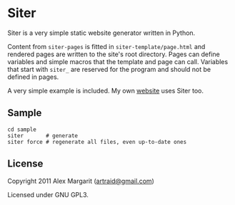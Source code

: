 Siter
=====

Siter is a very simple static website generator written in Python.

Content from `siter-pages` is fitted in `siter-template/page.html` and rendered pages are written to the site's root directory. Pages can define variables and simple macros that the template and page can call. Variables that start with `siter_` are reserved for the program and should not be defined in pages.

A very simple example is included. My own [website](https://github.com/alxm/alxm.github.com) uses Siter too.

Sample
------

    cd sample
    siter       # generate
    siter force # regenerate all files, even up-to-date ones

License
-------

Copyright 2011 Alex Margarit (artraid@gmail.com)

Licensed under GNU GPL3.
